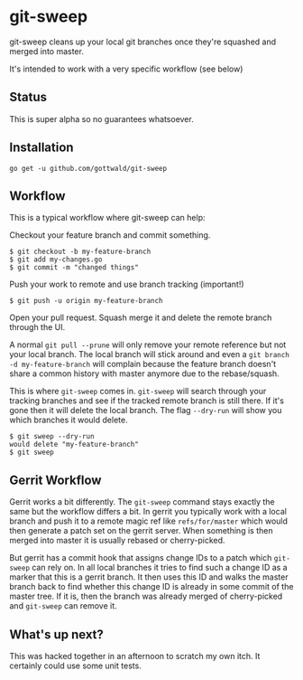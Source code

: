 git-sweep
=========

git-sweep cleans up your local git branches once they're squashed and merged into master.

It's intended to work with a very specific workflow (see below)

Status
------
This is super alpha so no guarantees whatsoever.

Installation
------------

```
go get -u github.com/gottwald/git-sweep
```

Workflow
--------

This is a typical workflow where git-sweep can help:

Checkout your feature branch and commit something.

```
$ git checkout -b my-feature-branch
$ git add my-changes.go
$ git commit -m "changed things"
```

Push your work to remote and use branch tracking (important!)

```
$ git push -u origin my-feature-branch
```

Open your pull request.
Squash merge it and delete the remote branch through the UI.

A normal `git pull --prune` will only remove your remote reference but not your local branch. The local branch will stick around and even a `git branch -d my-feature-branch` will complain because the feature branch doesn't share a common history with master anymore due to the rebase/squash.

This is where `git-sweep` comes in.
`git-sweep` will search through your tracking branches and see if the tracked remote branch is still there. If it's gone then it will delete the local branch.
The flag `--dry-run` will show you which branches it would delete.

```
$ git sweep --dry-run
would delete "my-feature-branch"
$ git sweep
```

Gerrit Workflow
---------------

Gerrit works a bit differently.
The `git-sweep` command stays exactly the same but the workflow differs a bit.
In gerrit you typically work with a local branch and push it to a remote magic ref like `refs/for/master` which would then generate a patch set on the gerrit server. When something is then merged into master it is usually rebased or cherry-picked.

But gerrit has a commit hook that assigns change IDs to a patch which `git-sweep` can rely on.
In all local branches it tries to find such a change ID as a marker that this is a gerrit branch. It then uses this ID and walks the master branch back to find whether this change ID is already in some commit of the master tree. If it is, then the branch was already merged of cherry-picked and `git-sweep` can remove it.

What's up next?
---------------

This was hacked together in an afternoon to scratch my own itch.
It certainly could use some unit tests.
